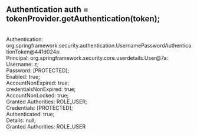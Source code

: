 ## Authentication auth = tokenProvider.getAuthentication(token);
<br>
Authentication: 
<br>
org.springframework.security.authentication.UsernamePasswordAuthenticationToken@441d024a: 
<br>
Principal: org.springframework.security.core.userdetails.User@7a: 
<br>
Username: z; 
<br>
Password: [PROTECTED]; 
<br>
Enabled: true; 
<br>
AccountNonExpired: true; 
<br>
credentialsNonExpired: true; 
<br>
AccountNonLocked: true; 
<br>
Granted Authorities: ROLE_USER; 
<br>
Credentials: [PROTECTED]; 
<br>
Authenticated: true; 
<br>
Details: null; 
<br>
Granted Authorities: ROLE_USER
